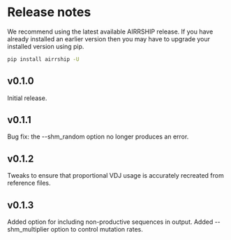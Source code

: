 # Release notes

We recommend using the latest available AIRRSHIP release. If you have already installed an earlier version then you may have to upgrade your installed version using pip. 

```bash
pip install airrship -U
```

## v0.1.0

Initial release.

## v0.1.1

Bug fix: the --shm_random option no longer produces an error.

## v0.1.2

Tweaks to ensure that proportional VDJ usage is accurately recreated from reference files.

## v0.1.3

Added option for including non-productive sequences in output.
Added --shm_multiplier option to control mutation rates. 